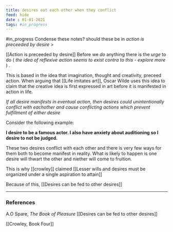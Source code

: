 ```yaml
---
title: desires eat each other when they conflict
feed: hide
date : 01-01-2021
tags: #in_progress 
---
```

#in_progress 
<span class="hltxt"> Condense these notes? should these be in *action is preceeded by desire* > </span>

[[Action is preceeded by desire]] Before we *do* anything there is the *urge* to do ( *the idea of reflexive action seems to exist contra to this - explore more* ) . 

This is based in the idea that imagination, thought and creativity, preceed action.  When arguing that [[Life imitates art]], Oscar Wilde uses this idea to claim that the creative idea is first expressed in art before it is manifested in action in life.

*If all desire manifests in eventual action, then desires could unintentionally conflict with eachother and cause conflicting actions which prevent fulfillment of either desire* 

Consider the following example:

**I desire to be a famous actor. I also have anxiety about auditioning so I desire to not be judged.** 

These two desires conflict with each other and there is very few ways for them both to become manifest in reality. What is likely to happen is one desire will thwart the other and niether will come to fruition.

This is why [[crowley]] claimed [[Lesser wills and desires must be organized under a single aspiration to attain]] 

Because of this, [[Desires can be fed to other desires]]

___
### References
A.O Spare, *The Book of Pleasure* 
[[Desires can be fed to other desires]]

[[Crowley, Book Four]] 
